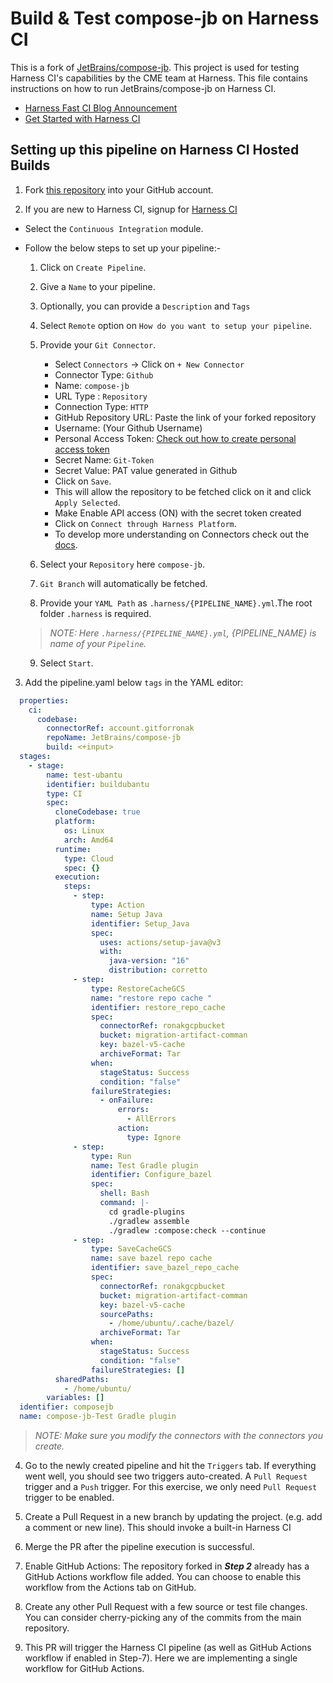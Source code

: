 
Build & Test compose-jb on Harness CI
=======================================
This is a fork of [JetBrains/compose-jb](https://github.com/JetBrains/compose-jb). This project is used for testing Harness CI's capabilities by the CME team at Harness. This file contains instructions on how to run JetBrains/compose-jb on Harness CI.


- [Harness Fast CI Blog Announcement](https://harness.io/blog/announcing-speed-enhancements-and-hosted-builds-for-harness-ci)
- [Get Started with Harness CI](https://harness.io/products/continuous-integration)

## Setting up this pipeline on Harness CI Hosted Builds

1. Fork [this repository](https://github.com/JetBrains/compose-jb) into your GitHub account. 

2. If you are new to Harness CI, signup for [Harness CI](https://app.harness.io/auth/#/signup)
 * Select the `Continuous Integration` module.
 * Follow the below steps to set up your pipeline:-
 
   1. Click on `Create Pipeline`. 
   2. Give a `Name` to your pipeline.
   3. Optionally, you can provide a `Description` and `Tags`
   4. Select `Remote` option on `How do you want to setup your pipeline`.
   5. Provide your `Git Connector`.
    
      - Select `Connectors` -> Click on `+ New Connector`
      - Connector Type: `Github`
      - Name: `compose-jb`
      - URL Type : `Repository`
      - Connection Type: `HTTP`
      - GitHub Repository URL: Paste the link of your forked repository
      - Username: (Your Github Username)
      - Personal Access Token: [Check out how to create personal access token](https://docs.github.com/en/authentication/keeping-your-account-and-data-secure/creating-a-personal-access-token)
      - Secret Name: `Git-Token` 
      - Secret  Value: PAT value generated in Github
      - Click on `Save`.
      - This will allow the repository to be fetched click on it and click `Apply Selected`.
      - Make Enable API access (ON) with the secret token created
      - Click on `Connect through Harness Platform`.
      - To develop more understanding on Connectors check out the [docs](https://developer.harness.io/docs/platform/connectors/add-a-git-hub-connector/).

   6. Select your `Repository` here `compose-jb`.
   7. `Git Branch` will automatically be fetched. 
   8. Provide your `YAML Path` as `.harness/{PIPELINE_NAME}.yml`.The root folder `.harness` is required. 
   > _NOTE: Here `.harness/{PIPELINE_NAME}.yml`, {PIPELINE_NAME} is name of your `Pipeline`._
   9. Select `Start`.

3. Add the pipeline.yaml below `tags` in the YAML editor:

```yaml
  properties:
    ci:
      codebase:
        connectorRef: account.gitforronak
        repoName: JetBrains/compose-jb
        build: <+input>
  stages:
    - stage:
        name: test-ubantu
        identifier: buildubantu
        type: CI
        spec:
          cloneCodebase: true
          platform:
            os: Linux
            arch: Amd64
          runtime:
            type: Cloud
            spec: {}
          execution:
            steps:
              - step:
                  type: Action
                  name: Setup Java
                  identifier: Setup_Java
                  spec:
                    uses: actions/setup-java@v3
                    with:
                      java-version: "16"
                      distribution: corretto
              - step:
                  type: RestoreCacheGCS
                  name: "restore repo cache "
                  identifier: restore_repo_cache
                  spec:
                    connectorRef: ronakgcpbucket
                    bucket: migration-artifact-comman
                    key: bazel-v5-cache
                    archiveFormat: Tar
                  when:
                    stageStatus: Success
                    condition: "false"
                  failureStrategies:
                    - onFailure:
                        errors:
                          - AllErrors
                        action:
                          type: Ignore
              - step:
                  type: Run
                  name: Test Gradle plugin
                  identifier: Configure_bazel
                  spec:
                    shell: Bash
                    command: |-
                      cd gradle-plugins
                      ./gradlew assemble
                      ./gradlew :compose:check --continue
              - step:
                  type: SaveCacheGCS
                  name: save bazel repo cache
                  identifier: save_bazel_repo_cache
                  spec:
                    connectorRef: ronakgcpbucket
                    bucket: migration-artifact-comman
                    key: bazel-v5-cache
                    sourcePaths:
                      - /home/ubuntu/.cache/bazel/
                    archiveFormat: Tar
                  when:
                    stageStatus: Success
                    condition: "false"
                  failureStrategies: []
          sharedPaths:
            - /home/ubuntu/
        variables: []
  identifier: composejb
  name: compose-jb-Test Gradle plugin

```

> _NOTE: Make sure you modify the connectors with the connectors you create._

4.  Go to the newly created pipeline and hit the `Triggers` tab. If everything went well, you should see two triggers auto-created. A `Pull Request` trigger and a `Push` trigger. For this exercise, we only need `Pull Request` trigger to be enabled.

5. Create a Pull Request in a new branch by updating the project. (e.g. add a comment or new line). This should invoke a built-in Harness CI

6. Merge the PR after the pipeline execution is successful.

7. Enable GitHub Actions: The repository forked in _**Step 2**_ already has a GitHub Actions workflow file added. You can choose to enable this workflow from the Actions tab on GitHub.

8. Create any other Pull Request with a few source or test file changes. You can consider cherry-picking any of the commits from the main repository.

9. This PR will trigger the Harness CI pipeline (as well as GitHub Actions workflow if enabled in Step-7). Here we are implementing a single workflow for GitHub Actions.
